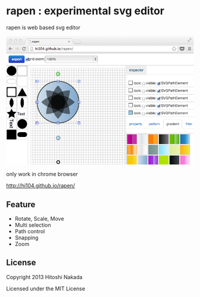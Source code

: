 rapen : experimental svg editor
==========================

rapen is web based svg editor

![](images/screen_shot1.png "rapen")

only work in chrome browser

http://hi104.github.io/rapen/

Feature
-----------------
* Rotate, Scale, Move
* Multi selection
* Path control
* Snapping
* Zoom


License
-----------------

Copyright 2013 Hitoshi Nakada

Licensed under the MIT License